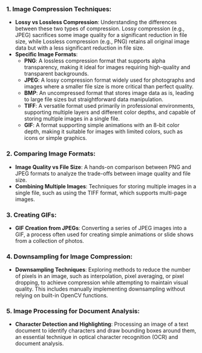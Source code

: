 ### 1. **Image Compression Techniques**:
   - **Lossy vs Lossless Compression**: Understanding the differences between these two types of compression. Lossy compression (e.g., JPEG) sacrifices some image quality for a significant reduction in file size, while Lossless compression (e.g., PNG) retains all original image data but with a less significant reduction in file size.
   - **Specific Image Formats**:
     - **PNG**: A lossless compression format that supports alpha transparency, making it ideal for images requiring high-quality and transparent backgrounds.
     - **JPEG**: A lossy compression format widely used for photographs and images where a smaller file size is more critical than perfect quality.
     - **BMP**: An uncompressed format that stores image data as is, leading to large file sizes but straightforward data manipulation.
     - **TIFF**: A versatile format used primarily in professional environments, supporting multiple layers and different color depths, and capable of storing multiple images in a single file.
     - **GIF**: A format supporting simple animations with an 8-bit color depth, making it suitable for images with limited colors, such as icons or simple graphics.

### 2. **Comparing Image Formats**:
   - **Image Quality vs File Size**: A hands-on comparison between PNG and JPEG formats to analyze the trade-offs between image quality and file size.
   - **Combining Multiple Images**: Techniques for storing multiple images in a single file, such as using the TIFF format, which supports multi-page images.

### 3. **Creating GIFs**:
   - **GIF Creation from JPEGs**: Converting a series of JPEG images into a GIF, a process often used for creating simple animations or slide shows from a collection of photos.

### 4. **Downsampling for Image Compression**:
   - **Downsampling Techniques**: Exploring methods to reduce the number of pixels in an image, such as interpolation, pixel averaging, or pixel dropping, to achieve compression while attempting to maintain visual quality. This includes manually implementing downsampling without relying on built-in OpenCV functions.

### 5. **Image Processing for Document Analysis**:
   - **Character Detection and Highlighting**: Processing an image of a text document to identify characters and draw bounding boxes around them, an essential technique in optical character recognition (OCR) and document analysis.
